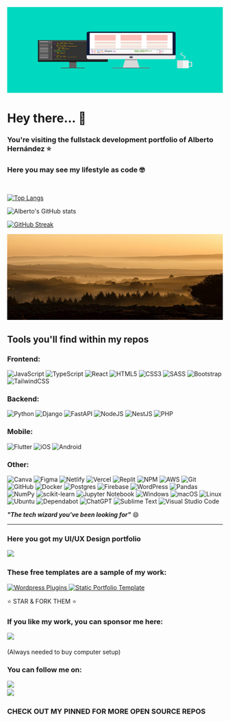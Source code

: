 <img src="images/frontend.png" style="width: 100%; height: 200px;" alt="SMART DEV BANNER" />

# Hey there... :wave: 

### You're visiting the fullstack development portfolio of Alberto Hernández :star:

### Here you may see my lifestyle as code :nerd_face:

 <br>
 
 [![Top Langs](https://github-readme-stats.vercel.app/api/top-langs/?username=albertiaedev&layout=compact&langs_count=10&theme=gotham)](https://github.com/anuraghazra/github-readme-stats)
 
![Alberto's GitHub stats](https://github-readme-stats.vercel.app/api?username=albertiaedev&show_icons=true&theme=gotham)

[![GitHub Streak](https://github-readme-streak-stats.herokuapp.com/?user=albertiaedev&theme=gotham)](https://git.io/streak-stats)

<img src="images/landing.jpg" style="width: 100%; height: 200px;" alt="SMART DEV BANNER" />

## Tools you'll find within my repos

### Frontend:
![JavaScript](https://img.shields.io/badge/javascript-%23323330.svg?style=for-the-badge&logo=javascript&logoColor=%23F7DF1E)
![TypeScript](https://img.shields.io/badge/typescript-%23007ACC.svg?style=for-the-badge&logo=typescript&logoColor=white)
![React](https://img.shields.io/badge/react-%2320232a.svg?style=for-the-badge&logo=react&logoColor=%2361DAFB)
![HTML5](https://img.shields.io/badge/html5-%23E34F26.svg?style=for-the-badge&logo=html5&logoColor=white)
![CSS3](https://img.shields.io/badge/css3-%231572B6.svg?style=for-the-badge&logo=css3&logoColor=white)
![SASS](https://img.shields.io/badge/SASS-hotpink.svg?style=for-the-badge&logo=SASS&logoColor=white)
![Bootstrap](https://img.shields.io/badge/bootstrap-%23563D7C.svg?style=for-the-badge&logo=bootstrap&logoColor=white)
![TailwindCSS](https://img.shields.io/badge/tailwindcss-%2338B2AC.svg?style=for-the-badge&logo=tailwind-css&logoColor=white)

### Backend:
![Python](https://img.shields.io/badge/python-3670A0?style=for-the-badge&logo=python&logoColor=ffdd54)
![Django](https://img.shields.io/badge/django-%23092E20.svg?style=for-the-badge&logo=django&logoColor=white)
![FastAPI](https://img.shields.io/badge/FastAPI-005571?style=for-the-badge&logo=fastapi)
![NodeJS](https://img.shields.io/badge/node.js-6DA55F?style=for-the-badge&logo=node.js&logoColor=white)
![NestJS](https://img.shields.io/badge/nestjs-%23E0234E.svg?style=for-the-badge&logo=nestjs&logoColor=white)
![PHP](https://img.shields.io/badge/php-%23777BB4.svg?style=for-the-badge&logo=php&logoColor=white)

### Mobile:
![Flutter](https://img.shields.io/badge/Flutter-%2302569B.svg?style=for-the-badge&logo=Flutter&logoColor=white)
![iOS](https://img.shields.io/badge/iOS-000000?style=for-the-badge&logo=ios&logoColor=white)
![Android](https://img.shields.io/badge/Android-3DDC84?style=for-the-badge&logo=android&logoColor=white)

### Other:
![Canva](https://img.shields.io/badge/Canva-%2300C4CC.svg?style=for-the-badge&logo=Canva&logoColor=white)
![Figma](https://img.shields.io/badge/figma-%23F24E1E.svg?style=for-the-badge&logo=figma&logoColor=white)
![Netlify](https://img.shields.io/badge/netlify-%23000000.svg?style=for-the-badge&logo=netlify&logoColor=#00C7B7)
![Vercel](https://img.shields.io/badge/vercel-%23000000.svg?style=for-the-badge&logo=vercel&logoColor=white)
![Replit](https://img.shields.io/badge/Replit-DD1200?style=for-the-badge&logo=Replit&logoColor=white)
![NPM](https://img.shields.io/badge/NPM-%23CB3837.svg?style=for-the-badge&logo=npm&logoColor=white)
![AWS](https://img.shields.io/badge/AWS-%23FF9900.svg?style=for-the-badge&logo=amazon-aws&logoColor=white)
![Git](https://img.shields.io/badge/git-%23F05033.svg?style=for-the-badge&logo=git&logoColor=white)
![GitHub](https://img.shields.io/badge/github-%23121011.svg?style=for-the-badge&logo=github&logoColor=white)
![Docker](https://img.shields.io/badge/docker-%230db7ed.svg?style=for-the-badge&logo=docker&logoColor=white)
![Postgres](https://img.shields.io/badge/postgres-%23316192.svg?style=for-the-badge&logo=postgresql&logoColor=white)
![Firebase](https://img.shields.io/badge/firebase-%23039BE5.svg?style=for-the-badge&logo=firebase)
![WordPress](https://img.shields.io/badge/WordPress-%23117AC9.svg?style=for-the-badge&logo=WordPress&logoColor=white)
![Pandas](https://img.shields.io/badge/pandas-%23150458.svg?style=for-the-badge&logo=pandas&logoColor=white)
![NumPy](https://img.shields.io/badge/numpy-%23013243.svg?style=for-the-badge&logo=numpy&logoColor=white)
![scikit-learn](https://img.shields.io/badge/scikit--learn-%23F7931E.svg?style=for-the-badge&logo=scikit-learn&logoColor=white)
![Jupyter Notebook](https://img.shields.io/badge/jupyter-%23FA0F00.svg?style=for-the-badge&logo=jupyter&logoColor=white)
![Windows](https://img.shields.io/badge/Windows-0078D6?style=for-the-badge&logo=windows&logoColor=white)
![macOS](https://img.shields.io/badge/mac%20os-000000?style=for-the-badge&logo=macos&logoColor=F0F0F0)
![Linux](https://img.shields.io/badge/Linux-FCC624?style=for-the-badge&logo=linux&logoColor=black)
![Ubuntu](https://img.shields.io/badge/Ubuntu-E95420?style=for-the-badge&logo=ubuntu&logoColor=white)
![Dependabot](https://img.shields.io/badge/dependabot-025E8C?style=for-the-badge&logo=dependabot&logoColor=white)
![ChatGPT](https://img.shields.io/badge/chatGPT-74aa9c?style=for-the-badge&logo=openai&logoColor=white)
![Sublime Text](https://img.shields.io/badge/sublime_text-%23575757.svg?style=for-the-badge&logo=sublime-text&logoColor=important)
![Visual Studio Code](https://img.shields.io/badge/Visual%20Studio%20Code-0078d7.svg?style=for-the-badge&logo=visual-studio-code&logoColor=white)

<strong><em>"The tech wizard you've been looking for"</em></strong> :smile:

<hr>

### Here you got my UI/UX Design portfolio

<a href="https://www.dribbble.com/albertiaedesign">
<img src="https://img.shields.io/badge/Dribbble-EA4C89?style=for-the-badge&logo=dribbble&logoColor=white" />
</a>

### These free templates are a sample of my work:

<a href="https://github.com/albertiaedev/wordpress-plugins">
 <img width="278" src="https://denvercoder1-github-readme-stats.vercel.app/api/pin/?username=albertiaedev&repo=wordpress-plugins&theme=gotham&bg_color=0c1014&title_color=2aa889&hide_border=false&icon_color=599cab&show_icons=true" alt="Wordpress Plugins">
</a>
<a href="https://github.com/albertiaedev/static-portfolio-template">
  <img width="278" src="https://denvercoder1-github-readme-stats.vercel.app/api/pin/?username=albertiaedev&repo=static-portfolio-template&theme=gotham&bg_color=0c1014&title_color=2aa889&hide_border=false&icon_color=599cab&show_icons=true" alt="Static Portfolio Template">
</a>

⭐ STAR & FORK THEM ⭐

### If you like my work, you can sponsor me here:

<a href="https://www.paypal.com/paypalme/j2al444">
 <img src="https://img.shields.io/badge/PayPal-00457C?style=for-the-badge&logo=paypal&logoColor=white" />
</a>
<br>
<br>
<!---
<a href="https://">
 <img src="https://img.shields.io/badge/Payoneer-D73F03?style=for-the-badge&logo=payoneer&logoColor=white" />
</a>
<br>
<br>
 --->
(Always needed to buy computer setup)


### You can follow me on:

<a href="https://www.linkedin.com/in/albertiaedev/">
 <img src="https://img.shields.io/badge/linkedin-%230077B5.svg?&style=for-the-badge&logo=linkedin&logoColor=white" />
</a>
<br>
<a href="https://twitter.com/albertiaetweets">
  <img src="https://img.shields.io/badge/twitter-%231DA1F2.svg?&style=for-the-badge&logo=twitter&logoColor=white" />
</a>
<br>


### CHECK OUT MY PINNED FOR MORE OPEN SOURCE REPOS

<!---
albertiaedev/albertiaedev is a ✨ special ✨ repository because its `README.md` (this file) appears on your GitHub profile.
You can click the Preview link to take a look at your changes.
--->
